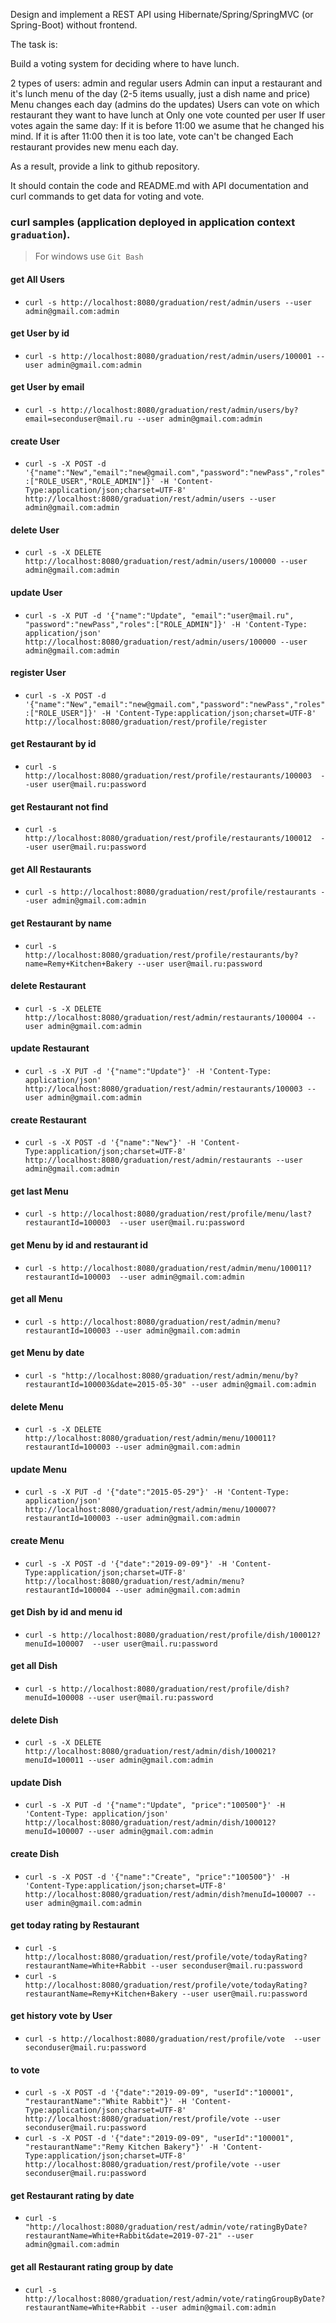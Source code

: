 Design and implement a REST API using Hibernate/Spring/SpringMVC (or Spring-Boot) without frontend.

The task is:

Build a voting system for deciding where to have lunch.

2 types of users: admin and regular users
Admin can input a restaurant and it's lunch menu of the day (2-5 items usually, just a dish name and price)
Menu changes each day (admins do the updates)
Users can vote on which restaurant they want to have lunch at
Only one vote counted per user
If user votes again the same day:
If it is before 11:00 we asume that he changed his mind.
If it is after 11:00 then it is too late, vote can't be changed
Each restaurant provides new menu each day.

As a result, provide a link to github repository.

It should contain the code and README.md with API documentation and curl commands to get data for voting and vote.

### curl samples (application deployed in application context `graduation`).
> For windows use `Git Bash`

 #### get All Users
 * `curl -s http://localhost:8080/graduation/rest/admin/users --user admin@gmail.com:admin`
 
 #### get User by id
 * `curl -s http://localhost:8080/graduation/rest/admin/users/100001 --user admin@gmail.com:admin`
 
 #### get User by email
 *  `curl -s http://localhost:8080/graduation/rest/admin/users/by?email=seconduser@mail.ru --user admin@gmail.com:admin`
 
 #### create User
 * `curl -s -X POST -d '{"name":"New","email":"new@gmail.com","password":"newPass","roles":["ROLE_USER","ROLE_ADMIN"]}' -H 'Content-Type:application/json;charset=UTF-8' http://localhost:8080/graduation/rest/admin/users --user admin@gmail.com:admin`
 
 #### delete User
 * `curl -s -X DELETE http://localhost:8080/graduation/rest/admin/users/100000 --user admin@gmail.com:admin`
 
 #### update User
 * `curl -s -X PUT -d '{"name":"Update", "email":"user@mail.ru", "password":"newPass","roles":["ROLE_ADMIN"]}' -H 'Content-Type: application/json' http://localhost:8080/graduation/rest/admin/users/100000 --user admin@gmail.com:admin`

 #### register User
 * `curl -s -X POST -d '{"name":"New","email":"new@gmail.com","password":"newPass","roles":["ROLE_USER"]}' -H 'Content-Type:application/json;charset=UTF-8' http://localhost:8080/graduation/rest/profile/register`
 
 #### get Restaurant by id
 * `curl -s http://localhost:8080/graduation/rest/profile/restaurants/100003  --user user@mail.ru:password`
 
 #### get Restaurant not find
  * `curl -s http://localhost:8080/graduation/rest/profile/restaurants/100012  --user user@mail.ru:password`
 
 #### get All Restaurants
  * `curl -s http://localhost:8080/graduation/rest/profile/restaurants --user admin@gmail.com:admin`
  
 #### get Restaurant by name
  * `curl -s http://localhost:8080/graduation/rest/profile/restaurants/by?name=Remy+Kitchen+Bakery --user user@mail.ru:password`
  
 #### delete Restaurant
  * `curl -s -X DELETE http://localhost:8080/graduation/rest/admin/restaurants/100004 --user admin@gmail.com:admin`
  
 #### update Restaurant
  * `curl -s -X PUT -d '{"name":"Update"}' -H 'Content-Type: application/json' http://localhost:8080/graduation/rest/admin/restaurants/100003 --user admin@gmail.com:admin`

 #### create Restaurant
 * `curl -s -X POST -d '{"name":"New"}' -H 'Content-Type:application/json;charset=UTF-8' http://localhost:8080/graduation/rest/admin/restaurants --user admin@gmail.com:admin`
 
 #### get last Menu
  * `curl -s http://localhost:8080/graduation/rest/profile/menu/last?restaurantId=100003  --user user@mail.ru:password`
  
 #### get Menu by id and restaurant id
  * `curl -s http://localhost:8080/graduation/rest/admin/menu/100011?restaurantId=100003  --user admin@gmail.com:admin`
  
 #### get all Menu
  * `curl -s http://localhost:8080/graduation/rest/admin/menu?restaurantId=100003 --user admin@gmail.com:admin`
  
 #### get Menu by date
  * `curl -s "http://localhost:8080/graduation/rest/admin/menu/by?restaurantId=100003&date=2015-05-30" --user admin@gmail.com:admin`
  
 #### delete Menu
 * `curl -s -X DELETE http://localhost:8080/graduation/rest/admin/menu/100011?restaurantId=100003 --user admin@gmail.com:admin`
 
 #### update Menu
 * `curl -s -X PUT -d '{"date":"2015-05-29"}' -H 'Content-Type: application/json' http://localhost:8080/graduation/rest/admin/menu/100007?restaurantId=100003 --user admin@gmail.com:admin`
 
 #### create Menu
  * `curl -s -X POST -d '{"date":"2019-09-09"}' -H 'Content-Type:application/json;charset=UTF-8' http://localhost:8080/graduation/rest/admin/menu?restaurantId=100004 --user admin@gmail.com:admin`
  
 #### get Dish by id and menu id
  * `curl -s http://localhost:8080/graduation/rest/profile/dish/100012?menuId=100007  --user user@mail.ru:password`
  
 #### get all Dish
  * `curl -s http://localhost:8080/graduation/rest/profile/dish?menuId=100008 --user user@mail.ru:password`
  
 #### delete Dish
  * `curl -s -X DELETE http://localhost:8080/graduation/rest/admin/dish/100021?menuId=100011 --user admin@gmail.com:admin`
  
 #### update Dish
  * `curl -s -X PUT -d '{"name":"Update", "price":"100500"}' -H 'Content-Type: application/json' http://localhost:8080/graduation/rest/admin/dish/100012?menuId=100007 --user admin@gmail.com:admin`
  
 #### create Dish
  * `curl -s -X POST -d '{"name":"Create", "price":"100500"}' -H 'Content-Type:application/json;charset=UTF-8' http://localhost:8080/graduation/rest/admin/dish?menuId=100007 --user admin@gmail.com:admin`
  
 #### get today rating by Restaurant
  * `curl -s http://localhost:8080/graduation/rest/profile/vote/todayRating?restaurantName=White+Rabbit --user seconduser@mail.ru:password`
  * `curl -s http://localhost:8080/graduation/rest/profile/vote/todayRating?restaurantName=Remy+Kitchen+Bakery --user user@mail.ru:password`
  
 #### get history vote by User
  * `curl -s http://localhost:8080/graduation/rest/profile/vote  --user seconduser@mail.ru:password`
  
 #### to vote
  * `curl -s -X POST -d '{"date":"2019-09-09", "userId":"100001", "restaurantName":"White Rabbit"}' -H 'Content-Type:application/json;charset=UTF-8' http://localhost:8080/graduation/rest/profile/vote --user seconduser@mail.ru:password`
  * `curl -s -X POST -d '{"date":"2019-09-09", "userId":"100001", "restaurantName":"Remy Kitchen Bakery"}' -H 'Content-Type:application/json;charset=UTF-8' http://localhost:8080/graduation/rest/profile/vote --user seconduser@mail.ru:password`
   
 #### get Restaurant rating by date
  * `curl -s "http://localhost:8080/graduation/rest/admin/vote/ratingByDate?restaurantName=White+Rabbit&date=2019-07-21" --user admin@gmail.com:admin`
  
 #### get all Restaurant rating group by date
  * `curl -s http://localhost:8080/graduation/rest/admin/vote/ratingGroupByDate?restaurantName=White+Rabbit --user admin@gmail.com:admin`